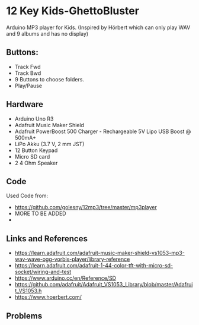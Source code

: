 # 12 Key Kids-GhettoBluster

Arduino MP3 player for Kids. (Inspired by Hörbert which can only play WAV and 9 albums and has no display)

## Buttons:
- Track Fwd
- Track Bwd
- 9 Buttons to choose folders. 
- Play/Pause

## Hardware
 - Arduino Uno R3
 - Adafruit Music Maker Shield
 - Adafruit PowerBoost 500 Charger - Rechargeable 5V Lipo USB Boost @ 500mA+
 - LiPo Akku  (3.7 V, 2 mm JST)
 - 12 Button Keypad
 - Micro SD card
 - 2 4 Ohm Speaker

## Code
Used Code from: 
- https://github.com/golesny/12mp3/tree/master/mp3player
- MORE TO BE ADDED
- 

## Links and References
 - https://learn.adafruit.com/adafruit-music-maker-shield-vs1053-mp3-wav-wave-ogg-vorbis-player/library-reference
 - https://learn.adafruit.com/adafruit-1-44-color-tft-with-micro-sd-socket/wiring-and-test
 - https://www.arduino.cc/en/Reference/SD
 - https://github.com/adafruit/Adafruit_VS1053_Library/blob/master/Adafruit_VS1053.h
 - https://www.hoerbert.com/
 
## Problems
